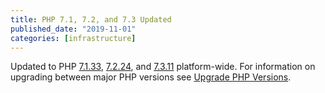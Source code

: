 ```yaml
---
title: PHP 7.1, 7.2, and 7.3 Updated
published_date: "2019-11-01"
categories: [infrastructure]
---
```

Updated to PHP [7.1.33](https://www.php.net/ChangeLog-7.php#7.1.33), [7.2.24](https://www.php.net/ChangeLog-7.php#7.2.24), and [7.3.11](https://www.php.net/ChangeLog-7.php#7.3.11) platform-wide. For information on upgrading between major PHP versions see [Upgrade PHP Versions](/guides/php/php-versions).
